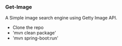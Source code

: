 ### Get-Image

A Simple image search engine using Getty Image API.


- Clone the repo
- 'mvn clean package'
- 'mvn spring-boot:run'